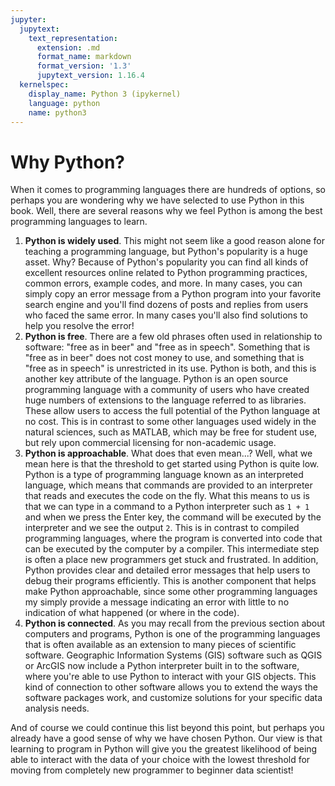 ```yaml
---
jupyter:
  jupytext:
    text_representation:
      extension: .md
      format_name: markdown
      format_version: '1.3'
      jupytext_version: 1.16.4
  kernelspec:
    display_name: Python 3 (ipykernel)
    language: python
    name: python3
---
```


# Why Python?

When it comes to programming languages there are hundreds of options, so perhaps you are wondering why we have selected to use Python in this book. Well, there are several reasons why we feel Python is among the best programming languages to learn.

1. **Python is widely used**. This might not seem like a good reason alone for teaching a programming language, but Python's popularity is a huge asset. Why? Because of Python's popularity you can find all kinds of excellent resources online related to Python programming practices, common errors, example codes, and more. In many cases, you can simply copy an error message from a Python program into your favorite search engine and you'll find dozens of posts and replies from users who faced the same error. In many cases you'll also find solutions to help you resolve the error!
2. **Python is free**. There are a few old phrases often used in relationship to software: "free as in beer" and "free as in speech". Something that is "free as in beer" does not cost money to use, and something that is "free as in speech" is unrestricted in its use. Python is both, and this is another key attribute of the language. Python is an open source programming language with a community of users who have created huge numbers of extensions to the language referred to as libraries. These allow users to access the full potential of the Python language at no cost. This is in contrast to some other languages used widely in the natural sciences, such as MATLAB, which may be free for student use, but rely upon commercial licensing for non-academic usage.
3. **Python is approachable**. What does that even mean...? Well, what we mean here is that the threshold to get started using Python is quite low. Python is a type of programming language known as an interpreted language, which means that commands are provided to an interpreter that reads and executes the code on the fly. What this means to us is that we can type in a command to a Python interpreter such as `1 + 1` and when we press the Enter key, the command will be executed by the interpreter and we see the output `2`. This is in contrast to compiled programming languages, where the program is converted into code that can be executed by the computer by a compiler. This intermediate step is often a place new programmers get stuck and frustrated. In addition, Python provides clear and detailed error messages that help users to debug their programs efficiently. This is another component that helps make Python approachable, since some other programming languages my simply provide a message indicating an error with little to no indication of what happened (or where in the code).
4. **Python is connected**. As you may recall from the previous section about computers and programs, Python is one of the programming languages that is often available as an extension to many pieces of scientific software. Geographic Information Systems (GIS) software such as QGIS or ArcGIS now include a Python interpreter built in to the software, where you're able to use Python to interact with your GIS objects. This kind of connection to other software allows you to extend the ways the software packages work, and customize solutions for your specific data analysis needs.

And of course we could continue this list beyond this point, but perhaps you already have a good sense of why we have chosen Python. Our view is that learning to program in Python will give you the greatest likelihood of being able to interact with the data of your choice with the lowest threshold for moving from completely new programmer to beginner data scientist!
